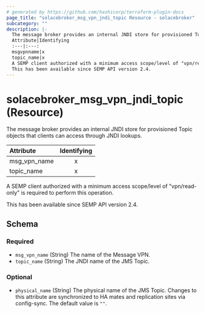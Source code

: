 ```yaml
---
# generated by https://github.com/hashicorp/terraform-plugin-docs
page_title: "solacebroker_msg_vpn_jndi_topic Resource - solacebroker"
subcategory: ""
description: |-
  The message broker provides an internal JNDI store for provisioned Topic objects that clients can access through JNDI lookups.
  Attribute|Identifying
  :---|:---:
  msgvpnname|x
  topic_name|x
  A SEMP client authorized with a minimum access scope/level of "vpn/read-only" is required to perform this operation.
  This has been available since SEMP API version 2.4.
---
```


# solacebroker_msg_vpn_jndi_topic (Resource)

The message broker provides an internal JNDI store for provisioned Topic objects that clients can access through JNDI lookups.


Attribute|Identifying
:---|:---:
msg_vpn_name|x
topic_name|x



A SEMP client authorized with a minimum access scope/level of "vpn/read-only" is required to perform this operation.

This has been available since SEMP API version 2.4.



<!-- schema generated by tfplugindocs -->
## Schema

### Required

- `msg_vpn_name` (String) The name of the Message VPN.
- `topic_name` (String) The JNDI name of the JMS Topic.

### Optional

- `physical_name` (String) The physical name of the JMS Topic. Changes to this attribute are synchronized to HA mates and replication sites via config-sync. The default value is `""`.

